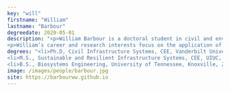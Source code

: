 ```yaml
---
key: "will"
firstname: "William"
lastname: "Barbour"
degreedate: 2020-05-01
description: "<p>William Barbour is a doctoral student in civil and environmental engineering at Vanderbilt University. His studeies have been interdisciplinary, with an M.S. degree in sustainable and resilient infrastructure systems from the University of Illinois at Urbana-Champaign and a B.S. in Biosystems Engineering from the University of Tennessee, Knoxville, where he graduated summa cum laude with distinction from the Chancellor’s Honors Program and the Haslam Scholars Program. William has work experience from Oak Ridge National Laboratory and CSX Transportation. He has also received graduate funding support from the Roadway Safety Institute and Federal Highway Administration.</p>
<p>William’s career and research interests focus on the application of novel and advanced computational techniques to transportation systems engineering; examples include big data analytics, machine learning, optimization, and artificial intelligence. He has applied these interests in the freight rail transportation domain through ongoing industry collaboration with Class I railroads, where improvements in network operations can lead to capacity and efficiency gains for the system. William’s other domain interests include pedestrian and cyclist accessibility, public transit planning, and transportation policy.</p>"
degrees: "<li>Ph.D, Civil Infrastructure Systems, CEE, Vanderbilt University 2020 (expected)</li>
<li>M.S., Sustainable and Resilient Infrastructure Systems, CEE, UIUC, 2017</li>
<li>B.S., Biosystems Engineering, University of Tennessee, Knoxville, 2015</li>"
image: /images/people/barbour.jpg
site: https://barbourww.github.io
---
```

